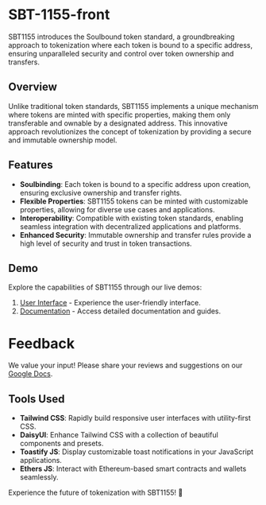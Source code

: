 # SBT-1155-front

SBT1155 introduces the Soulbound token standard, a groundbreaking approach to tokenization where each token is bound to a specific address, ensuring unparalleled security and control over token ownership and transfers.

## Overview

Unlike traditional token standards, SBT1155 implements a unique mechanism where tokens are minted with specific properties, making them only transferable and ownable by a designated address. This innovative approach revolutionizes the concept of tokenization by providing a secure and immutable ownership model.

## Features

- **Soulbinding**: Each token is bound to a specific address upon creation, ensuring exclusive ownership and transfer rights.
- **Flexible Properties**: SBT1155 tokens can be minted with customizable properties, allowing for diverse use cases and applications.
- **Interoperability**: Compatible with existing token standards, enabling seamless integration with decentralized applications and platforms.
- **Enhanced Security**: Immutable ownership and transfer rules provide a high level of security and trust in token transactions.

## Demo

Explore the capabilities of SBT1155 through our live demos:

1. [User Interface](https://moretech-forward.github.io/SBT-721-front/erc721/index.html) - Experience the user-friendly interface.
2. [Documentation](https://moretech-forward.github.io/SBT-721-front/erc721-admin/index.html) - Access detailed documentation and guides.

# Feedback
We value your input! Please share your reviews and suggestions on our [Google Docs](https://docs.google.com/document/d/1ATMq-_hItmTqOGQeE8p9MncHTp0f7tinihTfzGEDEkE/edit?usp=sharing).

## Tools Used

- **Tailwind CSS**: Rapidly build responsive user interfaces with utility-first CSS.
- **DaisyUI**: Enhance Tailwind CSS with a collection of beautiful components and presets.
- **Toastify JS**: Display customizable toast notifications in your JavaScript applications.
- **Ethers JS**: Interact with Ethereum-based smart contracts and wallets seamlessly.

Experience the future of tokenization with SBT1155! 🚀
